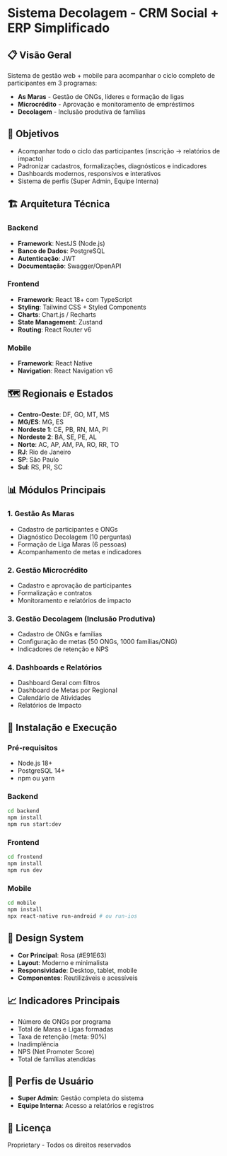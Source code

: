 # Sistema Decolagem - CRM Social + ERP Simplificado

## 📋 Visão Geral
Sistema de gestão web + mobile para acompanhar o ciclo completo de participantes em 3 programas:
- **As Maras** - Gestão de ONGs, líderes e formação de ligas
- **Microcrédito** - Aprovação e monitoramento de empréstimos
- **Decolagem** - Inclusão produtiva de famílias

## 🎯 Objetivos
- Acompanhar todo o ciclo das participantes (inscrição → relatórios de impacto)
- Padronizar cadastros, formalizações, diagnósticos e indicadores
- Dashboards modernos, responsivos e interativos
- Sistema de perfis (Super Admin, Equipe Interna)

## 🏗️ Arquitetura Técnica

### Backend
- **Framework**: NestJS (Node.js)
- **Banco de Dados**: PostgreSQL
- **Autenticação**: JWT
- **Documentação**: Swagger/OpenAPI

### Frontend
- **Framework**: React 18+ com TypeScript
- **Styling**: Tailwind CSS + Styled Components
- **Charts**: Chart.js / Recharts
- **State Management**: Zustand
- **Routing**: React Router v6

### Mobile
- **Framework**: React Native
- **Navigation**: React Navigation v6

## 🗺️ Regionais e Estados
- **Centro-Oeste**: DF, GO, MT, MS
- **MG/ES**: MG, ES
- **Nordeste 1**: CE, PB, RN, MA, PI
- **Nordeste 2**: BA, SE, PE, AL
- **Norte**: AC, AP, AM, PA, RO, RR, TO
- **RJ**: Rio de Janeiro
- **SP**: São Paulo
- **Sul**: RS, PR, SC

## 📊 Módulos Principais

### 1. Gestão As Maras
- Cadastro de participantes e ONGs
- Diagnóstico Decolagem (10 perguntas)
- Formação de Liga Maras (6 pessoas)
- Acompanhamento de metas e indicadores

### 2. Gestão Microcrédito
- Cadastro e aprovação de participantes
- Formalização e contratos
- Monitoramento e relatórios de impacto

### 3. Gestão Decolagem (Inclusão Produtiva)
- Cadastro de ONGs e famílias
- Configuração de metas (50 ONGs, 1000 famílias/ONG)
- Indicadores de retenção e NPS

### 4. Dashboards e Relatórios
- Dashboard Geral com filtros
- Dashboard de Metas por Regional
- Calendário de Atividades
- Relatórios de Impacto

## 🚀 Instalação e Execução

### Pré-requisitos
- Node.js 18+
- PostgreSQL 14+
- npm ou yarn

### Backend
```bash
cd backend
npm install
npm run start:dev
```

### Frontend
```bash
cd frontend
npm install
npm run dev
```

### Mobile
```bash
cd mobile
npm install
npx react-native run-android # ou run-ios
```

## 🎨 Design System
- **Cor Principal**: Rosa (#E91E63)
- **Layout**: Moderno e minimalista
- **Responsividade**: Desktop, tablet, mobile
- **Componentes**: Reutilizáveis e acessíveis

## 📈 Indicadores Principais
- Número de ONGs por programa
- Total de Maras e Ligas formadas
- Taxa de retenção (meta: 90%)
- Inadimplência
- NPS (Net Promoter Score)
- Total de famílias atendidas

## 🔐 Perfis de Usuário
- **Super Admin**: Gestão completa do sistema
- **Equipe Interna**: Acesso a relatórios e registros

## 📝 Licença
Proprietary - Todos os direitos reservados